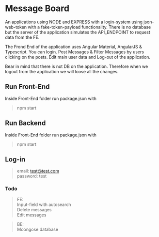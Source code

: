 #  Message Board
An applications using NODE and EXPRESS with a login-system using json-web-token with a fake-token-payload functionality. There is no database but the server of the application simulates the API_ENDPOINT to request data from the FE.

The Frond End of the application uses Angular Material, AngularJS & Typescript.  You can login. Post Messages & Filter Messages by users clicking on the posts. Edit main user data and Log-out of the application.

Bear in mind that there is not DB on the application. Therefore when we logout from the application we will loose all the changes.

## Run Front-End
Inside Front-End folder run package.json with

> npm start

## Run Backend
Inside Front-End folder run package.json with

> npm start

## Log-in
> email: test@test.com<br>
> password: test


### Todo

> FE:<br/>
> Input-field with autosearch <br/>
> Delete messages <br/>
> Edit messages <br/>

> BE:<br/>
> Moongose database <br/>